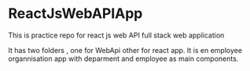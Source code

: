# ReactJsWebAPIApp
This is practice repo for react js web API full stack web application 


It has two folders , one for WebApi other for react app. It is en employee organnisation app with deparment and employee as main components. 
